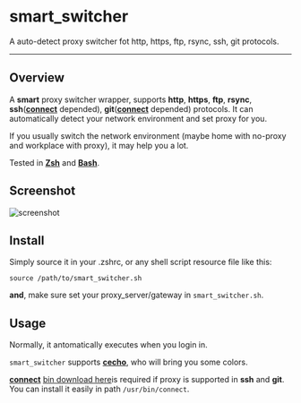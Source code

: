 # smart_switcher #

A auto-detect proxy switcher fot http, https, ftp, rsync, ssh, git protocols.

----------

## Overview ##

A **smart** proxy switcher wrapper, supports **http**, **https**, **ftp**, **rsync**, **ssh**([**connect**](https://bitbucket.org/gotoh/connect/src/) depended), **git**([**connect**](https://bitbucket.org/gotoh/connect/src/) depended) protocols. It can automatically detect your network environment and set proxy for you.

If you usually switch the network environment (maybe home with no-proxy and workplace with proxy), it may help you a lot.

Tested in [**Zsh**](http://www.zsh.org/) and [**Bash**](http://www.gnu.org/software/bash/).

## Screenshot ##

![screenshot](https://raw.github.com/springlie/smart_switcher/master/screenshot.png)

## Install ##

Simply source it in your .zshrc, or any shell script resource file like this:

`source /path/to/smart_switcher.sh`

**and**, make sure set your proxy_server/gateway in `smart_switcher.sh`.

## Usage ##

Normally, it antomatically executes when you login in.

`smart_switcher` supports [**cecho**](https://github.com/springlie/cecho), who will bring you some colors.

[**connect**](https://bitbucket.org/gotoh/connect/src/) [bin download here](https://raw.github.com/springlie/smart_switcher/master/connect)is required if proxy is supported in **ssh** and **git**. You can install it easily in path `/usr/bin/connect`.
